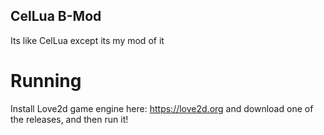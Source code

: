 ## CelLua B-Mod
Its like CelLua except its my mod of it

# Running
Install Love2d game engine here: https://love2d.org
and download one of the releases, and then run it!
